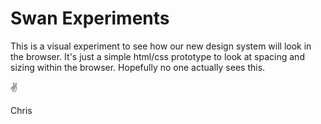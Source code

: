 # Swan Experiments

This is a visual experiment to see how our new design system will look in the browser. It's just a simple html/css prototype to look at spacing and sizing within the browser. Hopefully no one actually sees this.

✌️

Chris
